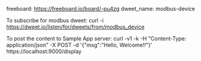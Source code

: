 freeboard: https://freeboard.io/board/-pu4zg
dweet_name: modbus-device 

To subscribe for modbus dweet:
curl -i https://dweet.io/listen/for/dweets/from/modbus_device

To post the content to Sample App server:
curl -v1 -k -H "Content-Type: application/json" -X POST -d '{"msg":"Hello, Welcome!!"}' https://localhost:9000/display

